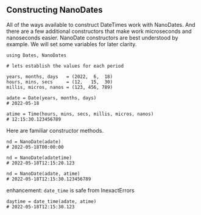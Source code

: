 ## Constructing NanoDates

All of the ways available to construct DateTimes work with NanoDates.  And there are a few additional constructors that make work microseconds and nanoseconds easier.  NanoDate constructors are best understood by example. We will set some variables for later clarity.

```
using Dates, NanoDates

# lets establish the values for each period

years, months, days   = (2022,  6,  18)
hours, mins, secs     = (12,   15,  30)
millis, micros, nanos = (123, 456, 789)

adate = Date(years, months, days)
# 2022-05-18

atime = Time(hours, mins, secs, millis, micros, nanos)
# 12:15:30.123456789
```

Here are familiar constructor methods.
```
nd = NanoDate(adate)
# 2022-05-18T00:00:00

nd = NanoDate(adatetime)
# 2022-05-18T12:15:20.123

nd = NanoDate(adate, atime)
# 2022-05-18T12:15:30.123456789
```


enhancement: `date_time` is safe from InexactErrors
```
daytime = date_time(adate, atime)
# 2022-05-18T12:15:30.123
```
